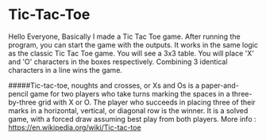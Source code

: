 # Tic-Tac-Toe
Hello Everyone, Basically I made a Tic Tac Toe game. After running the program, you can start the game with the outputs. It works in the same logic as the classic Tic Tac Toe game. You will see a 3x3 table. You will place 'X' and 'O' characters in the boxes respectively.
Combining 3 identical characters in a line wins the game.


#####Tic-tac-toe, noughts and crosses, or Xs and Os is a paper-and-pencil game for two players who take turns marking the spaces in a three-by-three grid with X or O. The player who succeeds in placing three of their marks in a horizontal, vertical, or diagonal row is the winner. It is a solved game, with a forced draw assuming best play from both players. More info : https://en.wikipedia.org/wiki/Tic-tac-toe


